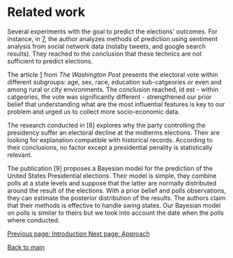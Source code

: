 # Related work

Several experiments with the goal to predict the elections' outcomes. For instance, in [7](https://ieeexplore.ieee.org/document/6113109), the author analyzes methods of prediction using sentiment analysis from social network data (notaby tweets, and google search results). They reached to the conclusion that these technics are not sufficient to predict elections. 

The article [1]() from *The Washington Post* presents the electoral vote within different subgroups: age, sex, race, education sub-catgeories or even and among rural or city environments. The conclusion reached, id est - within catgeories, the vote was significantly different - strengthened our prior belief that understanding what are the most influential features is key to our problem and urged us to collect more socio-economic data.

The research conducted in  [8] explores why the party controlling the presidency suffer an electoral decline at the midterms elections. Their are looking for explanation compatible with historical records. According to their conclusions, no factor except a presidential penality is statistically relevant. 

The publication [9] proposes a Bayesian model for the prediction of the United States Presidential elections. Their model is simple, they combine polls at a state levels and suppose that the latter are normally distributed around the result of the elections. With a prior belief and polls observations, they can estimate the posterior distribution of the results. The authors claim that their methods is effective to handle swing states. Our Bayesian model on polls is similar to theirs but we took into account the date when the polls where conducted.

[Previous page: Introduction ](https://tguens.github.io/understand-predict-winner.github.io/intro.html)
[Next page: Approach](https://tguens.github.io/understand-predict-winner.github.io/approach.html)

[Back to main](https://tguens.github.io/understand-predict-winner.github.io/)
